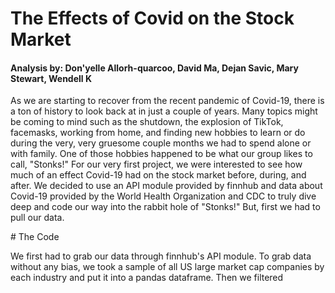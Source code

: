 # The Effects of Covid on the Stock Market
#### Analysis by: Don'yelle Allorh-quarcoo, David Ma, Dejan Savic, Mary Stewart, Wendell K
<p>As we are starting to recover from the recent pandemic of Covid-19, there is a ton of history to look back at in just a couple of years. Many topics might be coming to mind such as the shutdown, the explosion of TikTok, facemasks, working from home, and finding new hobbies to learn or do during the very, very gruesome couple months we had to spend alone or with family. One of those hobbies happened to be what our group likes to call, "Stonks!" For our very first project, we were interested to see how much of an effect Covid-19 had on the stock market before, during, and after.
    We decided to use an API module provided by finnhub and data about Covid-19 provided by the World Health Organization and CDC to truly dive deep and code our way into the rabbit hole of "Stonks!" But, first we had to pull our data.</p>
# The Code
<p>We first had to grab our data through finnhub's API module. To grab data without any bias, we took a sample of all US large market cap companies by each industry and put it into a pandas dataframe. Then we filtered 